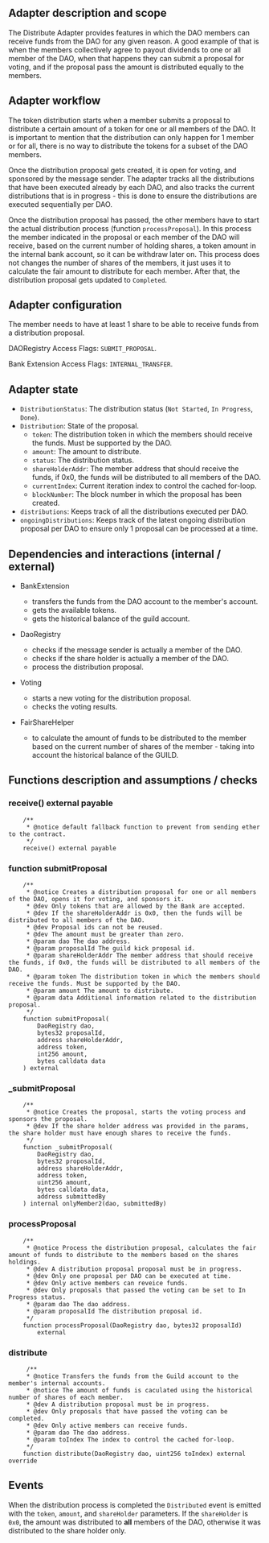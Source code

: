 ## Adapter description and scope

The Distribute Adapter provides features in which the DAO members can receive funds from the DAO for any given reason. A good example of that is when the members collectively agree to payout dividends to one or all member of the DAO, when that happens they can submit a proposal for voting, and if the proposal pass the amount is distributed equally to the members.

## Adapter workflow

The token distribution starts when a member submits a proposal to distribute a certain amount of a token for one or all members of the DAO. It is important to mention that the distribution can only happen for 1 member or for all, there is no way to distribute the tokens for a subset of the DAO members.

Once the distribution proposal gets created, it is open for voting, and sponsored by the message sender. The adapter tracks all the distributions that have been executed already by each DAO, and also tracks the current distributions that is in progress - this is done to ensure the distributions are executed sequentially per DAO.

Once the distribution proposal has passed, the other members have to start the actual distribution process (function `processProposal`). In this process the member indicated in the proposal or each member of the DAO will receive, based on the current number of holding shares, a token amount in the internal bank account, so it can be withdraw later on. This process does not changes the number of shares of the members, it just uses it to calculate the fair amount to distribute for each member. After that, the distribution proposal gets updated to `Completed`.

## Adapter configuration

The member needs to have at least 1 share to be able to receive funds from a distribution proposal.

DAORegistry Access Flags: `SUBMIT_PROPOSAL`.

Bank Extension Access Flags: `INTERNAL_TRANSFER`.

## Adapter state

- `DistributionStatus`: The distribution status (`Not Started`, `In Progress`, `Done`).
- `Distribution`: State of the proposal.
  - `token`: The distribution token in which the members should receive the funds. Must be supported by the DAO.
  - `amount`: The amount to distribute.
  - `status`: The distribution status.
  - `shareHolderAddr`: The member address that should receive the funds, if 0x0, the funds will be distributed to all members of the DAO.
  - `currentIndex`: Current iteration index to control the cached for-loop.
  - `blockNumber`: The block number in which the proposal has been created.
- `distributions`: Keeps track of all the distributions executed per DAO.
- `ongoingDistributions`: Keeps track of the latest ongoing distribution proposal per DAO to ensure only 1 proposal can be processed at a time.

## Dependencies and interactions (internal / external)

- BankExtension

  - transfers the funds from the DAO account to the member's account.
  - gets the available tokens.
  - gets the historical balance of the guild account.

- DaoRegistry

  - checks if the message sender is actually a member of the DAO.
  - checks if the share holder is actually a member of the DAO.
  - process the distribution proposal.

- Voting

  - starts a new voting for the distribution proposal.
  - checks the voting results.

- FairShareHelper

  - to calculate the amount of funds to be distributed to the member based on the current number of shares of the member - taking into account the historical balance of the GUILD.

## Functions description and assumptions / checks

### receive() external payable

```solidity
    /**
     * @notice default fallback function to prevent from sending ether to the contract.
     */
    receive() external payable
```

### function submitProposal

```solidity
    /**
     * @notice Creates a distribution proposal for one or all members of the DAO, opens it for voting, and sponsors it.
     * @dev Only tokens that are allowed by the Bank are accepted.
     * @dev If the shareHolderAddr is 0x0, then the funds will be distributed to all members of the DAO.
     * @dev Proposal ids can not be reused.
     * @dev The amount must be greater than zero.
     * @param dao The dao address.
     * @param proposalId The guild kick proposal id.
     * @param shareHolderAddr The member address that should receive the funds, if 0x0, the funds will be distributed to all members of the DAO.
     * @param token The distribution token in which the members should receive the funds. Must be supported by the DAO.
     * @param amount The amount to distribute.
     * @param data Additional information related to the distribution proposal.
     */
    function submitProposal(
        DaoRegistry dao,
        bytes32 proposalId,
        address shareHolderAddr,
        address token,
        int256 amount,
        bytes calldata data
    ) external

```

### \_submitProposal

```solidity
    /**
     * @notice Creates the proposal, starts the voting process and sponsors the proposal.
     * @dev If the share holder address was provided in the params, the share holder must have enough shares to receive the funds.
     */
    function _submitProposal(
        DaoRegistry dao,
        bytes32 proposalId,
        address shareHolderAddr,
        address token,
        uint256 amount,
        bytes calldata data,
        address submittedBy
    ) internal onlyMember2(dao, submittedBy)
```

### processProposal

```solidity
    /**
     * @notice Process the distribution proposal, calculates the fair amount of funds to distribute to the members based on the shares holdings.
     * @dev A distribution proposal proposal must be in progress.
     * @dev Only one proposal per DAO can be executed at time.
     * @dev Only active members can reveice funds.
     * @dev Only proposals that passed the voting can be set to In Progress status.
     * @param dao The dao address.
     * @param proposalId The distribution proposal id.
     */
    function processProposal(DaoRegistry dao, bytes32 proposalId)
        external

```

### distribute

```solidity
     /**
     * @notice Transfers the funds from the Guild account to the member's internal accounts.
     * @notice The amount of funds is caculated using the historical number of shares of each member.
     * @dev A distribution proposal must be in progress.
     * @dev Only proposals that have passed the voting can be completed.
     * @dev Only active members can receive funds.
     * @param dao The dao address.
     * @param toIndex The index to control the cached for-loop.
     */
    function distribute(DaoRegistry dao, uint256 toIndex) external override

```

## Events

When the distribution process is completed the `Distributed` event is emitted with the `token`, `amount`, and `shareHolder` parameters. If the `shareHolder` is `0x0`, the amount was distributed to **all** members of the DAO, otherwise it was distributed to the share holder only.
